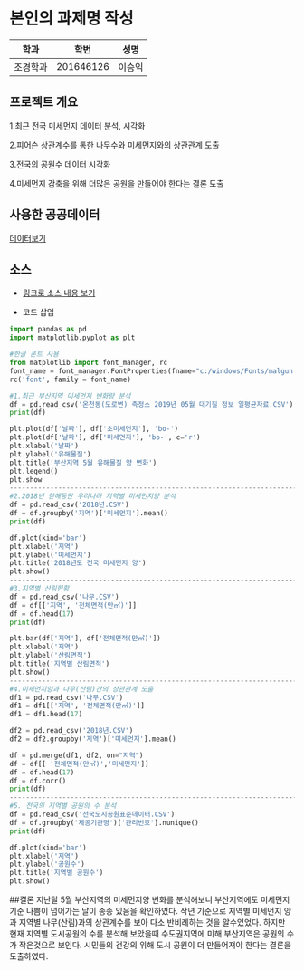 # 본인의 과제명 작성

학과 | 학번 | 성명
---- | ---- | ---- 
조경학과 |201646126 |이승익


## 프로젝트 개요
1.최근 전국 미세먼지 데이터 분석, 시각화

2.피어슨 상관계수를 통한 나무수와 미세먼지와의 상관관계 도출

3.전국의 공원수 데이터 시각화

4.미세먼지 감축을 위해 더많은 공원을 만들어야 한다는 결론 도출

## 사용한 공공데이터 
[데이터보기](https://github.com/cybermin/python2019/blob/master/%EB%B6%80%EC%82%B0%EA%B5%90%ED%86%B5%EA%B3%B5%EC%82%AC_%EB%8F%84%EC%8B%9C%EC%B2%A0%EB%8F%84%EC%97%AD%EC%82%AC%EC%A0%95%EB%B3%B4_20190520.csv)

## 소스
* [링크로 소스 내용 보기](https://github.com/cybermin/python2019/blob/master/tes.py) 

* 코드 삽입
~~~python
import pandas as pd
import matplotlib.pyplot as plt

#한글 폰트 사용
from matplotlib import font_manager, rc
font_name = font_manager.FontProperties(fname="c:/windows/Fonts/malgun.ttf").get_name()
rc('font', family = font_name)

#1.최근 부산지역 미세먼지 변화량 분석
df = pd.read_csv('온천동(도로변) 측정소 2019년 05월 대기질 정보 일평균자료.CSV')  
print(df)

plt.plot(df['날짜'], df['초미세먼지'], 'bo-')
plt.plot(df['날짜'], df['미세먼지'], 'bo-', c='r')
plt.xlabel('날짜')
plt.ylabel('유해물질')
plt.title('부산지역 5월 유해물질 양 변화')
plt.legend()
plt.show
--------------------------------------------------------------------------------------------------------------------------------------
#2.2018년 한해동안 우리나라 지역별 미세먼지양 분석
df = pd.read_csv('2018년.CSV')  
df = df.groupby('지역')['미세먼지'].mean()
print(df)

df.plot(kind='bar')
plt.xlabel('지역')
plt.ylabel('미세먼지')
plt.title('2018년도 전국 미세먼지 양')
plt.show()
--------------------------------------------------------------------------------------------------------------------------------------
#3.지역별 산림현황
df = pd.read_csv('나무.CSV')  
df = df[['지역', '전체면적(만㎡)']]
df = df.head(17)
print(df)

plt.bar(df['지역'], df['전체면적(만㎡)'])
plt.xlabel('지역')
plt.ylabel('산림면적')
plt.title('지역별 산림면적')
plt.show()
--------------------------------------------------------------------------------------------------------------------------------------
#4.미세먼지양과 나무(산림)간의 상관관계 도출
df1 = pd.read_csv('나무.CSV')  
df1 = df1[['지역', '전체면적(만㎡)']]
df1 = df1.head(17)

df2 = pd.read_csv('2018년.CSV')
df2 = df2.groupby('지역')['미세먼지'].mean()

df = pd.merge(df1, df2, on="지역") 
df = df[[ '전체면적(만㎡)','미세먼지']]
df = df.head(17)
df = df.corr()
print(df)
--------------------------------------------------------------------------------------------------------------------------------------
#5. 전국의 지역별 공원의 수 분석
df = pd.read_csv('전국도시공원표준데이터.CSV') 
df = df.groupby('제공기관명')['관리번호'].nunique()
print(df)

df.plot(kind='bar')
plt.xlabel('지역')
plt.ylabel('공원수')
plt.title('지역별 공원수')
plt.show()
~~~

##결론
지난달 5월 부산지역의 미세먼지양 변화를 분석해보니 부산지역에도 미세먼지 기준 나쁨이 넘어가는 날이 종종 있음을 확인하였다.
작년 기준으로 지역별 미세먼지 양과 지역별 나무(산림)과의 상관계수를 보아 다소 반비례하는 것을 알수있었다.
하지만 현재 지역별 도시공원의 수를 분석해 보았을때 수도권지역에 미해 부산지역은 공원의 수가 작은것으로 보인다.
시민들의 건강의 위해 도시 공원이 더 만들어져야 한다는 결론을 도출하였다.
